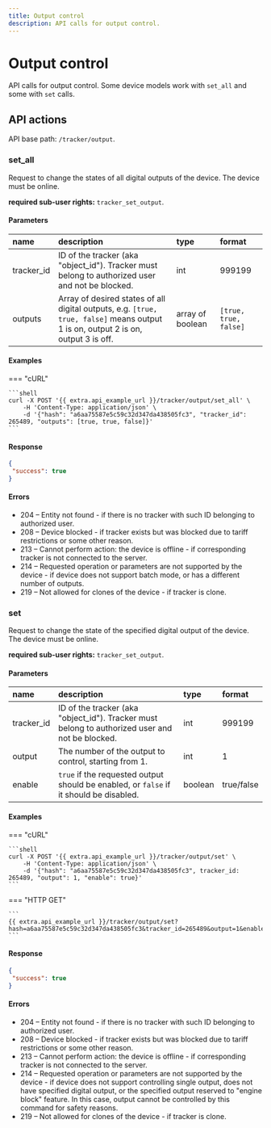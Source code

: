 ```yaml
---
title: Output control
description: API calls for output control. 
---
```

# Output control

API calls for output control. Some device models work with `set_all` and some with `set` calls.


## API actions

API base path: `/tracker/output`.

### set_all

Request to change the states of all digital outputs of the device. The device must be online. 

**required sub-user rights:** `tracker_set_output`.

#### Parameters

| name       | description                                                                                                                       | type             | format                |
|:-----------|:----------------------------------------------------------------------------------------------------------------------------------|:-----------------|:----------------------|
| tracker_id | ID of the tracker (aka "object_id"). Tracker must belong to authorized user and not be blocked.                                   | int              | 999199                |
| outputs    | Array of desired states of all digital outputs, e.g. `[true, true, false]` means output 1 is on, output 2 is on, output 3 is off. | array of boolean | `[true, true, false]` |

#### Examples

=== "cURL"

    ```shell
    curl -X POST '{{ extra.api_example_url }}/tracker/output/set_all' \
        -H 'Content-Type: application/json' \
        -d '{"hash": "a6aa75587e5c59c32d347da438505fc3", "tracker_id": 265489, "outputs": [true, true, false]}'
    ```

#### Response

```json
{
 "success": true
}
```

#### Errors

* 204 – Entity not found - if there is no tracker with such ID belonging to authorized user.
* 208 – Device blocked - if tracker exists but was blocked due to tariff restrictions or some other reason.
* 213 – Cannot perform action: the device is offline - if corresponding tracker is not connected to the server.
* 214 – Requested operation or parameters are not supported by the device - if device does not support batch mode, or has
 a different number of outputs.
* 219 – Not allowed for clones of the device - if tracker is clone.


### set

Request to change the state of the specified digital output of the device. The device must be online.

**required sub-user rights:** `tracker_set_output`.

#### Parameters

| name       | description                                                                                     | type    | format     |
|:-----------|:------------------------------------------------------------------------------------------------|:--------|:-----------|
| tracker_id | ID of the tracker (aka "object_id"). Tracker must belong to authorized user and not be blocked. | int     | 999199     |
| output     | The number of the output to control, starting from 1.                                           | int     | 1          |
| enable     | `true` if the requested output should be enabled, or `false` if it should be disabled.          | boolean | true/false |

#### Examples

=== "cURL"

    ```shell
    curl -X POST '{{ extra.api_example_url }}/tracker/output/set' \
        -H 'Content-Type: application/json' \
        -d '{"hash": "a6aa75587e5c59c32d347da438505fc3", tracker_id: 265489, "output": 1, "enable": true}'
    ```

=== "HTTP GET"

    ```
    {{ extra.api_example_url }}/tracker/output/set?hash=a6aa75587e5c59c32d347da438505fc3&tracker_id=265489&output=1&enable=true
    ```

#### Response

```json
{
 "success": true
}
```

#### Errors

* 204 – Entity not found - if there is no tracker with such ID belonging to authorized user.
* 208 – Device blocked - if tracker exists but was blocked due to tariff restrictions or some other reason.
* 213 – Cannot perform action: the device is offline - if corresponding tracker is not connected to the server.
* 214 – Requested operation or parameters are not supported by the device - if device does not support controlling single
 output, does not have specified digital output, or the specified output reserved to "engine block" feature. In this 
 case, output cannot be controlled by this command for safety reasons.
* 219 – Not allowed for clones of the device - if tracker is clone.

